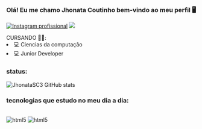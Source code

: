 
### Olá! Eu me chamo Jhonata Coutinho bem-vindo ao meu perfil 🖥️

[![Instagram profissional](https://img.shields.io/badge/Instagram-E4405F?style=for-the-badge&logo=instagram&logoColor=white)](https://www.instagram.com/jhonatasc3/)
[![](https://img.shields.io/badge/Twitch-9146FF?style=for-the-badge&logo=twitch&logoColor=white)](https://www.twitch.tv/zequinharj_)
<div>
CURSANDO 👨‍🎓:
  <li>
💻 Ciencias da computação
  </li>
  <li>💻 Junior Developer</li>
</div>

### status:

![JhonataSC3 GitHub stats](https://github-readme-stats.vercel.app/api?username=JhonataSC3&show_icons=true&theme=radical)






### tecnologias que estudo no meu dia a dia:  
<div style="display: inline_block">
  <br> <img alig="center" alt="html5" src="https://img.shields.io/badge/Java-ED8B00?style=for-the-badge&logo=openjdk&logoColor=white"/>

  <img alig="center" alt="html5" src="https://img.shields.io/badge/Spring-6DB33F?style=for-the-badge&logo=spring&logoColor=white"/>
  
  </br>
</div>
